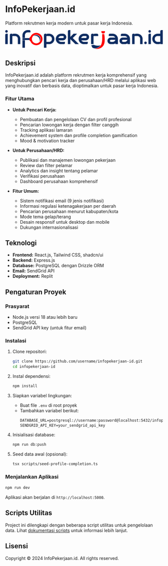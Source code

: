 # InfoPekerjaan.id

Platform rekrutmen kerja modern untuk pasar kerja Indonesia.

![InfoPekerjaan.id](attached_assets/04197B%20infopekerjaan%203.png)

## Deskripsi

InfoPekerjaan.id adalah platform rekrutmen kerja komprehensif yang menghubungkan pencari kerja dan perusahaan/HRD melalui aplikasi web yang inovatif dan berbasis data, dioptimalkan untuk pasar kerja Indonesia.

### Fitur Utama

- **Untuk Pencari Kerja:**
  - Pembuatan dan pengelolaan CV dan profil profesional
  - Pencarian lowongan kerja dengan filter canggih
  - Tracking aplikasi lamaran
  - Achievement system dan profile completion gamification
  - Mood & motivation tracker

- **Untuk Perusahaan/HRD:**
  - Publikasi dan manajemen lowongan pekerjaan
  - Review dan filter pelamar
  - Analytics dan insight tentang pelamar
  - Verifikasi perusahaan
  - Dashboard perusahaan komprehensif

- **Fitur Umum:**
  - Sistem notifikasi email (9 jenis notifikasi)
  - Informasi regulasi ketenagakerjaan per daerah
  - Pencarian perusahaan menurut kabupaten/kota
  - Mode tema gelap/terang
  - Desain responsif untuk desktop dan mobile
  - Dukungan internasionalisasi

## Teknologi

- **Frontend:** React.js, Tailwind CSS, shadcn/ui
- **Backend:** Express.js
- **Database:** PostgreSQL dengan Drizzle ORM
- **Email:** SendGrid API
- **Deployment:** Replit

## Pengaturan Proyek

### Prasyarat

- Node.js versi 18 atau lebih baru
- PostgreSQL
- SendGrid API key (untuk fitur email)

### Instalasi

1. Clone repositori:
   ```bash
   git clone https://github.com/username/infopekerjaan-id.git
   cd infopekerjaan-id
   ```

2. Instal dependensi:
   ```bash
   npm install
   ```

3. Siapkan variabel lingkungan:
   - Buat file `.env` di root proyek
   - Tambahkan variabel berikut:
     ```
     DATABASE_URL=postgresql://username:password@localhost:5432/infopekerjaan
     SENDGRID_API_KEY=your_sendgrid_api_key
     ```

4. Inisialisasi database:
   ```bash
   npm run db:push
   ```

5. Seed data awal (opsional):
   ```bash
   tsx scripts/seed-profile-completion.ts
   ```

### Menjalankan Aplikasi

```bash
npm run dev
```

Aplikasi akan berjalan di `http://localhost:5000`.

## Scripts Utilitas

Project ini dilengkapi dengan beberapa script utilitas untuk pengelolaan data. Lihat [dokumentasi scripts](./scripts/README.md) untuk informasi lebih lanjut.

## Lisensi

Copyright © 2024 InfoPekerjaan.id. All rights reserved.